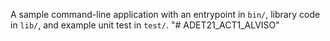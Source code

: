 A sample command-line application with an entrypoint in `bin/`, library code
in `lib/`, and example unit test in `test/`.
"# ADET21_ACT1_ALVISO" 
